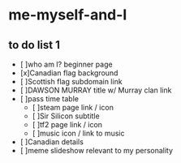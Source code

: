 # me-myself-and-I
## to do list 1
- [ ]who am I? beginner page
- [x]Canadian flag background
- [ ]Scottish flag subdomain link
- [ ]DAWSON MURRAY title w/ Murray clan link
- [ ]pass time table
  - [ ]steam page link / icon
  - [ ]Sir Silicon subtitle
  - [ ]tf2 page link / icon
  - [ ]music icon / link to music
- [ ]Canadian details
- [ ]meme slideshow relevant to my personality
